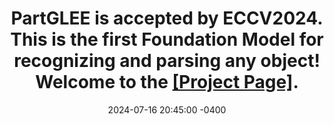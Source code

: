 ---
title: PartGLEE is accepted by ECCV2024. This is the first <strong>Foundation Model</strong> for recognizing and parsing any object! Welcome to the <a href="https://provencestar.github.io/PartGLEE-Vision/">[Project Page]</a>.
date: 2024-07-16 20:45:00 -0400
---